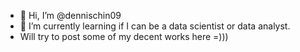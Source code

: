 - 👋 Hi, I’m @dennischin09
- 🌱 I’m currently learning if I can be a data scientist or data analyst.
- Will try to post some of my decent works here =)))

<!---
dennischin09/dennischin09 is a ✨ special ✨ repository because its `README.md` (this file) appears on your GitHub profile.
You can click the Preview link to take a look at your changes.
--->
